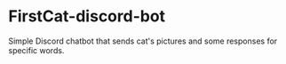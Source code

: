 # FirstCat-discord-bot
Simple Discord chatbot that sends cat's pictures and some responses for specific words.

